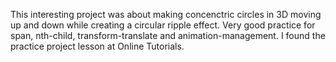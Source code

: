 This interesting project was about making concenctric circles in 3D moving up and down while creating a circular ripple effect. Very good practice for span, nth-child, transform-translate and animation-management. 
I found the practice project lesson at Online Tutorials.
